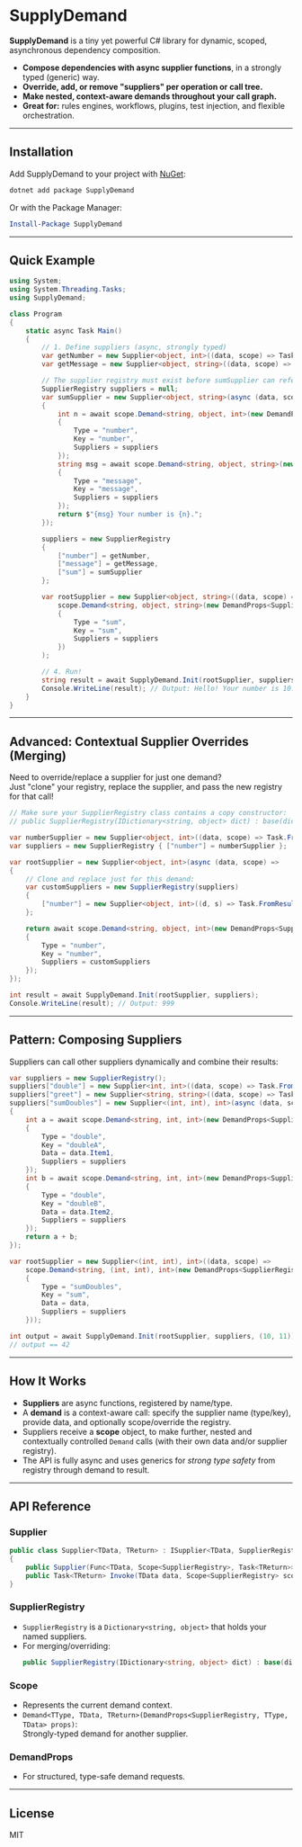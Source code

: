 # SupplyDemand

**SupplyDemand** is a tiny yet powerful C# library for dynamic, scoped, asynchronous dependency composition.

- **Compose dependencies with async supplier functions**, in a strongly typed (generic) way.
- **Override, add, or remove "suppliers" per operation or call tree.**
- **Make nested, context-aware demands throughout your call graph.**
- **Great for:** rules engines, workflows, plugins, test injection, and flexible orchestration.

---

## Installation

Add SupplyDemand to your project with [NuGet](https://www.nuget.org/packages/SupplyDemand):

```bash
dotnet add package SupplyDemand
```

Or with the Package Manager:

```powershell
Install-Package SupplyDemand
```

---

## Quick Example

```csharp
using System;
using System.Threading.Tasks;
using SupplyDemand;

class Program
{
    static async Task Main()
    {
        // 1. Define suppliers (async, strongly typed)
        var getNumber = new Supplier<object, int>((data, scope) => Task.FromResult(10));
        var getMessage = new Supplier<object, string>((data, scope) => Task.FromResult("Hello!"));

        // The supplier registry must exist before sumSupplier can reference it in closure:
        SupplierRegistry suppliers = null;
        var sumSupplier = new Supplier<object, string>(async (data, scope) =>
        {
            int n = await scope.Demand<string, object, int>(new DemandProps<SupplierRegistry, string, object>
            {
                Type = "number",
                Key = "number",
                Suppliers = suppliers
            });
            string msg = await scope.Demand<string, object, string>(new DemandProps<SupplierRegistry, string, object>
            {
                Type = "message",
                Key = "message",
                Suppliers = suppliers
            });
            return $"{msg} Your number is {n}.";
        });

        suppliers = new SupplierRegistry
        {
            ["number"] = getNumber,
            ["message"] = getMessage,
            ["sum"] = sumSupplier
        };

        var rootSupplier = new Supplier<object, string>((data, scope) =>
            scope.Demand<string, object, string>(new DemandProps<SupplierRegistry, string, object>
            {
                Type = "sum",
                Key = "sum",
                Suppliers = suppliers
            })
        );

        // 4. Run!
        string result = await SupplyDemand.Init(rootSupplier, suppliers);
        Console.WriteLine(result); // Output: Hello! Your number is 10.
    }
}
```

---

## Advanced: Contextual Supplier Overrides (Merging)

Need to override/replace a supplier for just one demand?  
Just "clone" your registry, replace the supplier, and pass the new registry for that call!

```csharp
// Make sure your SupplierRegistry class contains a copy constructor:
// public SupplierRegistry(IDictionary<string, object> dict) : base(dict) { }

var numberSupplier = new Supplier<object, int>((data, scope) => Task.FromResult(123));
var suppliers = new SupplierRegistry { ["number"] = numberSupplier };

var rootSupplier = new Supplier<object, int>(async (data, scope) =>
{
    // Clone and replace just for this demand:
    var customSuppliers = new SupplierRegistry(suppliers)
    {
        ["number"] = new Supplier<object, int>((d, s) => Task.FromResult(999))
    };

    return await scope.Demand<string, object, int>(new DemandProps<SupplierRegistry, string, object>
    {
        Type = "number",
        Key = "number",
        Suppliers = customSuppliers
    });
});

int result = await SupplyDemand.Init(rootSupplier, suppliers);
Console.WriteLine(result); // Output: 999
```

---

## Pattern: Composing Suppliers

Suppliers can call other suppliers dynamically and combine their results:

```csharp
var suppliers = new SupplierRegistry();
suppliers["double"] = new Supplier<int, int>((data, scope) => Task.FromResult(data * 2));
suppliers["greet"] = new Supplier<string, string>((data, scope) => Task.FromResult("Hello, " + data));
suppliers["sumDoubles"] = new Supplier<(int, int), int>(async (data, scope) =>
{
    int a = await scope.Demand<string, int, int>(new DemandProps<SupplierRegistry, string, int>
    {
        Type = "double",
        Key = "doubleA",
        Data = data.Item1,
        Suppliers = suppliers
    });
    int b = await scope.Demand<string, int, int>(new DemandProps<SupplierRegistry, string, int>
    {
        Type = "double",
        Key = "doubleB",
        Data = data.Item2,
        Suppliers = suppliers
    });
    return a + b;
});

var rootSupplier = new Supplier<(int, int), int>((data, scope) =>
    scope.Demand<string, (int, int), int>(new DemandProps<SupplierRegistry, string, (int, int)>
    {
        Type = "sumDoubles",
        Key = "sum",
        Data = data,
        Suppliers = suppliers
    }));

int output = await SupplyDemand.Init(rootSupplier, suppliers, (10, 11));
// output == 42
```

---

## How It Works

- **Suppliers** are async functions, registered by name/type.
- A **demand** is a context-aware call: specify the supplier name (type/key), provide data, and optionally scope/override the registry.
- Suppliers receive a **scope** object, to make further, nested and contextually controlled `Demand` calls (with their own data and/or supplier registry).
- The API is fully async and uses generics for *strong type safety* from registry through demand to result.

---

## API Reference

### Supplier

```csharp
public class Supplier<TData, TReturn> : ISupplier<TData, SupplierRegistry, TReturn>
{
    public Supplier(Func<TData, Scope<SupplierRegistry>, Task<TReturn>> func);
    public Task<TReturn> Invoke(TData data, Scope<SupplierRegistry> scope);
}
```

### SupplierRegistry

- `SupplierRegistry` is a `Dictionary<string, object>` that holds your named suppliers.
- For merging/overriding:  
  ```csharp
  public SupplierRegistry(IDictionary<string, object> dict) : base(dict) { }
  ```

### Scope

- Represents the current demand context.
- `Demand<TType, TData, TReturn>(DemandProps<SupplierRegistry, TType, TData> props)`:  
  Strongly-typed demand for another supplier.

### DemandProps

- For structured, type-safe demand requests.

---

## License

MIT